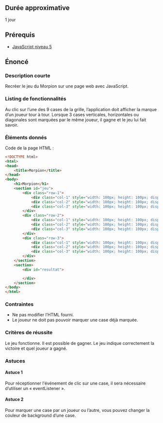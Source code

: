 ## Durée approximative

1 jour

## Prérequis

- <a href="https://microlead.fr/echelles/javascript" title="Prérequis en JavaScript" target="_blank">JavaScript niveau 5</a>

## Énoncé

### Description courte

Recréer le jeu du Morpion sur une page web avec JavaScript.

### Listing de fonctionnalités

Au clic sur l’une des 9 cases de la grille, l’application doit afficher la marque d’un joueur tour à tour. Lorsque 3 cases verticales, horizontales ou diagonales sont marquées par le même joueur, il gagne et le jeu lui fait savoir.

### Éléments donnés

Code de la page HTML :

```html
<!DOCTYPE html>
<html>
<head>
    <title>Morpion</title>
</head>
<body>
    <h1>Morpion</h1>
    <section id="jeu">
        <div class="row-1">
            <div class="col-1" style="width: 100px; height: 100px; display: inline-block; border: 1px solid black;"></div>
            <div class="col-2" style="width: 100px; height: 100px; display: inline-block; border: 1px solid black;"></div>
            <div class="col-3" style="width: 100px; height: 100px; display: inline-block; border: 1px solid black;"></div>
        </div>
        <div class="row-2">
            <div class="col-1" style="width: 100px; height: 100px; display: inline-block; border: 1px solid black;"></div>
            <div class="col-2" style="width: 100px; height: 100px; display: inline-block; border: 1px solid black;"></div>
            <div class="col-3" style="width: 100px; height: 100px; display: inline-block; border: 1px solid black;"></div>
        </div>
        <div class="row-3">
            <div class="col-1" style="width: 100px; height: 100px; display: inline-block; border: 1px solid black;"></div>
            <div class="col-2" style="width: 100px; height: 100px; display: inline-block; border: 1px solid black;"></div>
            <div class="col-3" style="width: 100px; height: 100px; display: inline-block; border: 1px solid black;"></div>
        </div>
    </section>
    <section>
        <div id="resultat">

        </div>
    </section>
</body>
</html>
```

### Contraintes

- Ne pas modifier l’HTML fourni.
- Le joueur ne doit pas pouvoir marquer une case déjà marquée.

### Critères de réussite

Le jeu fonctionne. Il est possible de gagner. Le jeu indique correctement la victoire et quel joueur a gagné.

### Astuces

#### Astuce 1

Pour réceptionner l'événement de clic sur une case, il sera nécessaire d’utiliser un « eventListener ».

#### Astuce 2

Pour marquer une case par un joueur ou l’autre, vous pouvez changer la couleur de background d’une case.
